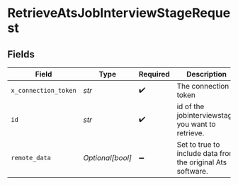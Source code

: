 # RetrieveAtsJobInterviewStageRequest


## Fields

| Field                                                       | Type                                                        | Required                                                    | Description                                                 |
| ----------------------------------------------------------- | ----------------------------------------------------------- | ----------------------------------------------------------- | ----------------------------------------------------------- |
| `x_connection_token`                                        | *str*                                                       | :heavy_check_mark:                                          | The connection token                                        |
| `id`                                                        | *str*                                                       | :heavy_check_mark:                                          | id of the jobinterviewstage you want to retrieve.           |
| `remote_data`                                               | *Optional[bool]*                                            | :heavy_minus_sign:                                          | Set to true to include data from the original Ats software. |